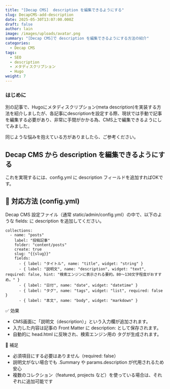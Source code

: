 ```yaml
---
title: "[Decap CMS]  description を編集できるようにする"
slug: DecapCMS-add-description
date: 2025-05-30T13:07:00.000Z
draft: false
author: lain
image: /images/uploads/avatar.png
summary: "[Decap CMS]で description を編集できるようにする方法の紹介"
categories:
  - Decap CMS
tags:
  - SEO
  - description
  - メタディスクリプション
  - Hugo
weight: 7
---
```


### はじめに

別の記事で、Hugoにメタディスクリプション(meta description)を実装する方法を紹介しましたが、各記事にdescriptionを設定する際、現状では手動で記事を編集する必要があり、非常に手間がかかる為、CMS上で編集できるようにしてみました。

同じような悩みを抱えている方がありましたら、ご参考ください。

## Decap CMS から description を編集できるようにする

これを実現するには、config.yml に description フィールドを追加すればOKです。

## 🔧 対応方法 (config.yml)


Decap CMS 設定ファイル（通常 static/admin/config.yml）の中で、以下のような fields: に description を追加してください。

```
collections:
  - name: "posts"
    label: "投稿記事"
    folder: "content/posts"
    create: true
    slug: "{{slug}}"
    fields:
      - { label: "タイトル", name: "title", widget: "string" }
      - { label: "説明文", name: "description", widget: "text", required: false, hint: "検索エンジンに表示される要約。80〜130文字程度がおすすめ。" }
      - { label: "日付", name: "date", widget: "datetime" }
      - { label: "タグ", name: "tags", widget: "list", required: false }
      - { label: "本文", name: "body", widget: "markdown" }

```

✅ 効果
- CMS画面に「説明文（description）」という入力欄が追加されます。
- 入力した内容は記事の Front Matter に description: として保存されます。
- 自動的に head.html に反映され、検索エンジン用の <meta> タグが生成されます。

📝 補足
- 必須項目にする必要はありません（required: false）
- 説明文がない場合でも .Summary や params.description が代用されるため安心
- 複数のコレクション（featured, projects など）を使っている場合は、それぞれに追加可能です


